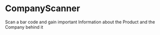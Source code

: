 # CompanyScanner
Scan a bar code and gain important Information about the Product and the Company behind it

